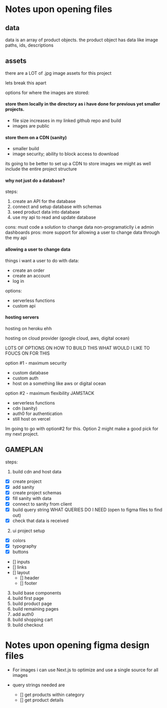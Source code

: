 # Notes upon opening files

## data

data is an array of product objects.
the product object has data like image paths, ids, descriptions

## assets

there are a LOT of .jpg image assets for this project

lets break this apart

options for where the images are stored:

#### store them locally in the directory as i have done for previous yet smaller projects.

- file size increases in my linked github repo and build
- images are public

#### store them on a CDN (sanity)

- smaller build
- image security; ability to block access to download

its going to be better to set up a CDN to store images
we might as well include the entire project structure

#### why not just do a database?

steps:

1. create an API for the database
2. connect and setup database with schemas
3. seed product data into database
4. use my api to read and update database

cons: must code a solution to change data non-programaticlly i.e admin dashboards
pros: more support for allowing a user to change data through the my api

#### allowing a user to change data

things i want a user to do with data:

- create an order
- create an account
- log in

options:

- serverless functions
- custom api

#### hosting servers

hosting on heroku ehh

hosting on cloud provider (google cloud, aws, digital ocean)

LOTS OF OPTIONS ON HOW TO BUILD THIS
WHAT WOULD I LIKE TO FOUCS ON FOR THIS

option #1 - maximum security

- custom database
- custom auth
- host on a something like aws or digital ocean

option #2 - maximum flexibility JAMSTACK

- serverless functions
- cdn (sanity)
- auth0 for authentication
- still host on vercel

Im going to go with option#2 for this. Option 2 might make a good pick for my next project.

## GAMEPLAN

steps:

1. build cdn and host data

- [x] create project
- [x] add sanity
- [x] create project schemas
- [x] fill sanity with data
- [x] connect to sanity from client
- [x] build query string
      WHAT QUERIES DO I NEED (open to figma files to find out)
- [x] check that data is received

2. ui project setup

- [x] colors
- [x] typography
- [x] buttons
- [] inputs
- [] links
- [] layout
  - [] header
  - [] footer

3. build base components
4. build first page
5. build product page
6. build remaining pages
7. add auth0
8. build shopping cart
9. build checkout

# Notes upon opening figma design files

- For images i can use Next.js to optimize and use a single source for all images

- query strings needed are
  - [] get products within category
  - [] get product details
